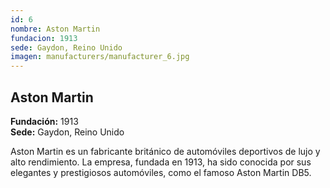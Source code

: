 ```yaml
---
id: 6
nombre: Aston Martin
fundacion: 1913
sede: Gaydon, Reino Unido
imagen: manufacturers/manufacturer_6.jpg
---
```




## Aston Martin

**Fundación:** 1913  
**Sede:** Gaydon, Reino Unido

Aston Martin es un fabricante británico de automóviles deportivos de lujo y alto rendimiento. La empresa, fundada en 1913, ha sido conocida por sus elegantes y prestigiosos automóviles, como el famoso Aston Martin DB5.
